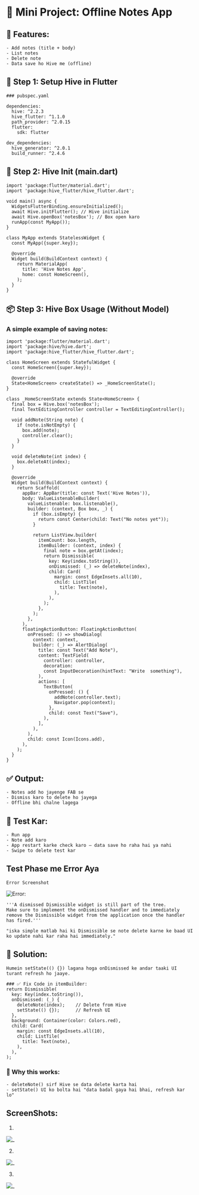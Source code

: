 # 📱 Mini Project: Offline Notes App

## 🧰 Features:
    - Add notes (title + body)
    - List notes
    - Delete note
    - Data save ho Hive me (offline)

## 🔧 Step 1: Setup Hive in Flutter

    ### pubspec.yaml
    
    dependencies:
      hive: ^2.2.3
      hive_flutter: ^1.1.0
      path_provider: ^2.0.15
      flutter:
        sdk: flutter

    dev_dependencies:
      hive_generator: ^2.0.1
      build_runner: ^2.4.6


## 📂 Step 2: Hive Init (main.dart)

    import 'package:flutter/material.dart';
    import 'package:hive_flutter/hive_flutter.dart';

    void main() async {
      WidgetsFlutterBinding.ensureInitialized();
      await Hive.initFlutter(); // Hive initialize
      await Hive.openBox('notesBox'); // Box open karo
      runApp(const MyApp());
    }

    class MyApp extends StatelessWidget {
      const MyApp({super.key});

      @override
      Widget build(BuildContext context) {
        return MaterialApp(
          title: 'Hive Notes App',
          home: const HomeScreen(),
        );
      }
    }  


## 📦 Step 3: Hive Box Usage (Without Model)
### A simple example of saving notes:

    import 'package:flutter/material.dart';
    import 'package:hive/hive.dart';
    import 'package:hive_flutter/hive_flutter.dart';

    class HomeScreen extends StatefulWidget {
      const HomeScreen({super.key});
    
      @override
      State<HomeScreen> createState() => _HomeScreenState();
    }

    class _HomeScreenState extends State<HomeScreen> {
      final box = Hive.box('notesBox');
      final TextEditingController controller = TextEditingController();
    
      void addNote(String note) {
        if (note.isNotEmpty) {
          box.add(note);
          controller.clear();
        }
      }
    
      void deleteNote(int index) {
        box.deleteAt(index);
      }
    
      @override
      Widget build(BuildContext context) {
        return Scaffold(
          appBar: AppBar(title: const Text('Hive Notes')),
          body: ValueListenableBuilder(
            valueListenable: box.listenable(),
            builder: (context, Box box, _) {
              if (box.isEmpty) {
                return const Center(child: Text("No notes yet"));
              }
    
              return ListView.builder(
                itemCount: box.length,
                itemBuilder: (context, index) {
                  final note = box.getAt(index);
                  return Dismissible(
                    key: Key(index.toString()),
                    onDismissed: (_) => deleteNote(index),
                    child: Card(
                      margin: const EdgeInsets.all(10),
                      child: ListTile(
                        title: Text(note),
                      ),
                    ),
                  );
                },
              );
            },
          ),
          floatingActionButton: FloatingActionButton(
            onPressed: () => showDialog(
              context: context,
              builder: (_) => AlertDialog(
                title: const Text("Add Note"),
                content: TextField(
                  controller: controller,
                  decoration: 
                  const InputDecoration(hintText: "Write  something"),
                ),
                actions: [
                  TextButton(
                    onPressed: () {
                      addNote(controller.text);
                      Navigator.pop(context);
                    },
                    child: const Text("Save"),
                  ),
                ],
              ),
            ),
            child: const Icon(Icons.add),
          ),
        );
      }
    }



## ✅ Output:
    - Notes add ho jayenge FAB se
    - Dismiss karo to delete ho jayega
    - Offline bhi chalne lagega


## 🧪 Test Kar:
    - Run app
    - Note add karo
    - App restart karke check karo — data save ho raha hai ya nahi
    - Swipe to delete test kar



## Test Phase me Error Aya 

    Error Screenshot
![Error:](screenshots/error.png)

    '''A dismissed Dismissible widget is still part of the tree.
    Make sure to implement the onDismissed handler and to immediately remove the Dismissible widget from the application once the handler has fired.'''

    "iska simple matlab hai ki Dismissible se note delete karne ke baad UI ko update nahi kar raha hai immediately."

## 🔧 Solution:
    Humein setState(() {}) lagana hoga onDismissed ke andar taaki UI turant refresh ho jaaye.

    ### ✅ Fix Code in itemBuilder:
    return Dismissible(
      key: Key(index.toString()),
      onDismissed: (_) {
        deleteNote(index);    // Delete from Hive
        setState(() {});      // Refresh UI
      },
      background: Container(color: Colors.red),
      child: Card(
        margin: const EdgeInsets.all(10),
        child: ListTile(
          title: Text(note),
        ),
      ),
    );


### 🔁 Why this works:
    - deleteNote() sirf Hive se data delete karta hai
    - setState() UI ko bolta hai "data badal gaya hai bhai, refresh kar lo"



## ScreenShots:

1.
![_](screenshots/flutter_01.png)

2.
![_](screenshots/flutter_02.png)

3.
![_](screenshots/flutter_03.png)
